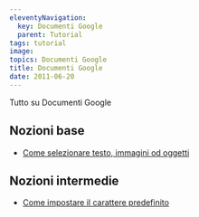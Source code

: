 ```yaml
---
eleventyNavigation:
  key: Documenti Google
  parent: Tutorial
tags: tutorial
image:
topics: Documenti Google
title: Documenti Google
date: 2011-06-20
---
```

Tutto su Documenti Google

## Nozioni base

- [Come selezionare testo, immagini od oggetti](come-selezionare-paragrafi-google-documenti/)

## Nozioni intermedie

- [Come impostare il carattere predefinito](come-impostare-carattere-predefinito-google-documenti/)
